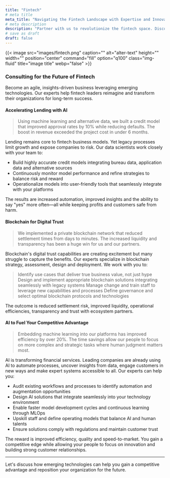 ```yaml
---
title: "Fintech"
# meta title
meta_title: "Navigating the Fintech Landscape with Expertise and Innovation"
# meta description
description: "Partner with us to revolutionize the fintech space. Discover AI-driven strategies for lending, payment, and blockchain to redefine your fintech ventures."
# save as draft
draft: false
---
```

{{< image src="images/fintech.png" caption="" alt="alter-text" height="" width="" position="center" command="fill" option="q100" class="img-fluid" title="image title"  webp="false" >}}
### Consulting for the Future of Fintech
Become an agile, insights-driven business leveraging emerging technologies. Our experts help fintech leaders reimagine and transform their organizations for long-term success.

#### Accelerating Lending with AI
> Using machine learning and alternative data, we built a credit model that improved approval rates by 10% while reducing defaults. The boost in revenue exceeded the project cost in under 6 months.

Lending remains core to fintech business models. Yet legacy processes limit growth and expose companies to risk. Our data scientists work closely with your team to:

- Build highly accurate credit models integrating bureau data, application data and alternative sources
- Continuously monitor model performance and refine strategies to balance risk and reward
- Operationalize models into user-friendly tools that seamlessly integrate with your platforms

The results are increased automation, improved insights and the ability to say "yes" more often—all while keeping profits and customers safe from harm.

#### Blockchain for Digital Trust

>We implemented a private blockchain network that reduced settlement times from days to minutes. The increased liquidity and transparency has been a huge win for us and our partners.

Blockchain's digital trust capabilities are creating excitement but many struggle to capture the benefits. Our experts specialize in blockchain strategy, assessment, design and deployment. We work with you to:

> Identify use cases that deliver true business value, not just hype
> Design and implement appropriate blockchain solutions integrating seamlessly with legacy systems
> Manage change and train staff to leverage new capabilities and processes
> Define governance and select optimal blockchain protocols and technologies

The outcome is reduced settlement risk, improved liquidity, operational efficiencies, transparency and trust with ecosystem partners.

#### AI to Fuel Your Competitive Advantage
> Embedding machine learning into our platforms has improved efficiency by over 20%. The time savings allow our people to focus on more complex and strategic tasks where human judgment matters most.

AI is transforming financial services. Leading companies are already using AI to automate processes, uncover insights from data, engage customers in new ways and make expert systems accessible to all. Our experts can help you:

- Audit existing workflows and processes to identify automation and augmentation opportunities
- Design AI solutions that integrate seamlessly into your technology environment
- Enable faster model development cycles and continuous learning through MLOps
- Upskill staff and define operating models that balance AI and human talents
- Ensure solutions comply with regulations and maintain customer trust

The reward is improved efficiency, quality and speed-to-market. You gain a competitive edge while allowing your people to focus on innovation and building strong customer relationships.

---

Let's discuss how emerging technologies can help you gain a competitive advantage and reposition your organization for the future.